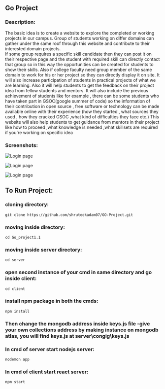 ## Go Project

### Description:

The basic idea is to create a website to explore the completed or working projects in our campus. 
 Group of students working on differ domains can gather under the same roof through this website and contribute to their interested domain projects.  
 If some group requires a specific skill candidate then they can post it on their respective page and the student with required skill can directly 
 contact that group so in this way the opportunities can be created for students to show their skills.
 Also if college faculty need group member of the same domain to work for his or her project so they can directly display it on site. It will also 
increase participation of students in practical projects of what we are learning. Also it will help students to get the feedback on their project 
idea from fellow students and mentors.
It will also include the previous achievement of students like for example , there can be some students who have taken part in GSOC(google summer of code)
so the information of their contribution in open source , free software or technology can be made available online with their experience 
(how they started , what sources they used , how they cracked GSOC ,what kind of difficulties they face etc.) This website will also help students to get guidance 
from mentors in their project like how to proceed ,what knowledge is needed ,what skillsets are required if you're working on specific idea


### Screenshots:

<img
  src="https://res.cloudinary.com/jayu/image/upload/v1660759828/Screenshot_from_2022-08-17_23-20-50_e2ztok.png"
  alt="Login page"
  title="Login page Go project"
  style="display: inline-block; margin: 0 auto; max-width: 300px">
  
  <img
  src="https://res.cloudinary.com/jayu/image/upload/v1660759828/Screenshot_from_2022-08-17_23-21-24_caraoa.png"
  alt="Login page"
  title="Login page Go project"
  style="display: inline-block; margin: 0 auto; max-width: 300px">

  <img
  src="https://res.cloudinary.com/jayu/image/upload/v1660759828/Screenshot_from_2022-08-17_23-22-17_qwolfj.png"
  alt="Login page"
  title="Login page Go project"
  style="display: inline-block; margin: 0 auto; max-width: 300px">


## To Run Project:

### cloning directory:
```git clone https://github.com/shruteekadam07/GO-Project.git```

### moving inside directory:
```cd Go_project1.1```

### moving inside server directory:
```cd server```

### open second instance of your cmd in same directory and go inside client:
```cd client```

### install npm package in both the cmds:
```npm install```


### Then change the mongodb address inside keys.js file -give your own collections address by making instance on mongodb atlas, you will find keys.js at server\congig\keys.js

### In cmd of server start nodejs server:
```nodemon app```

### In cmd of client start react server:
```npm start```
